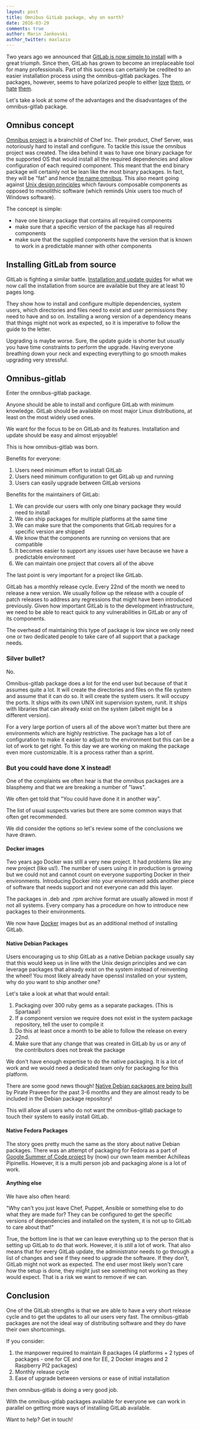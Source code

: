 ```yaml
---
layout: post
title: Omnibus GitLab package, why on earth?
date: 2016-03-29
comments: true
author: Marin Jankovski
author_twitter: maxlazio
---
```


Two years ago we announced that [GitLab is now simple to install] with a great
triumph. Since then, GitLab has grown to become an irreplaceable tool for
many professionals. Part of this success can certainly be credited to an easier
installation process using the omnibus-gitlab packages. The packages, however,
seems to have polarized people to either
[love](https://twitter.com/invalidusrname/status/673862628125614080)
[them](https://twitter.com/Merenon/status/692027386272047104), or
[hate](https://twitter.com/phessler/status/672747920635109376)
[them](https://twitter.com/jiphex/status/672746104103051265).

Let's take a look at some of the advantages and the disadvantages of the
omnibus-gitlab package.

<!--more-->

## Omnibus concept

[Omnibus project] is a brainchild of Chef Inc.
Their product, Chef Server, was notoriously hard to install and configure. To
tackle this issue the omnibus project was created. The idea behind it was to
have one binary package for the supported OS that would install all the required
dependencies and allow configuration of each required component.
This meant that the end binary package will certainly not be lean like the most
binary packages. In fact, they will be "fat" and hence [the name omnibus].
This also meant going against [Unix design principles] which favours
composable components as opposed to monolithic software (which reminds Unix
users too much of Windows software).

The concept is simple:

* have one binary package that contains all required components
* make sure that a specific version of the package has all required components
* make sure that the supplied components have the version that is known to work
  in a predictable manner with other components

## Installing GitLab from source

GitLab is fighting a similar battle.
[Installation and update guides] for what we now call
the installation from source are available but they are at least 10 pages long.

They show how to install and configure multiple dependencies,
system users, which directories and files need to exist and user permissions
they need to have and so on. Installing a wrong version of a dependency
means that things might not work as expected, so it is imperative to follow the
guide to the letter.

Upgrading is maybe worse. Sure, the update guide is shorter but usually you have
time constraints to perform the upgrade. Having everyone breathing down your
neck and expecting everything to go smooth makes upgrading very stressful.

## Omnibus-gitlab

Enter the omnibus-gitlab package.

Anyone should be able to install and configure GitLab with minimum knowledge.
GitLab should be available on most major Linux distributions, at least on the
most widely used ones.

We want for the focus to be on GitLab and its features.
Installation and update should be easy and almost enjoyable!

This is how omnibus-gitlab was born.

Benefits for everyone:

1. Users need minimum effort to install GitLab
1. Users need minimum configuration to get GitLab up and running
1. Users can easily upgrade between GitLab versions

Benefits for the maintainers of GitLab:

1. We can provide our users with only one binary package they would need to
install
1. We can ship packages for multiple platforms at the same time
1. We can make sure that the components that GitLab requires for a specific
version are shipped
1. We know that the components are running on versions that are compatible
1. It becomes easier to support any issues user have because we have a
predictable environment
1. We can maintain one project that covers all of the above

The last point is very important for a project like GitLab.

GitLab has a monthly release cycle. Every 22nd of the month we need to release
a new version. We usually follow up the release with a couple of patch releases
to address any regressions that might have been introduced previously.
Given how important GitLab is to the development infrastructure, we need to be
able to react quick to any vulnerabilities in GitLab or any of its components.

The overhead of maintaining this type of package is low since we only need
one or two dedicated people to take care of all support that a package needs.

### Silver bullet?

No.

Omnibus-gitlab package does a lot for the end user but because of that it
assumes quite a lot. It will create the directories and files on the file system
and assume that it can do so. It will create the system users. It will occupy
the ports.
It ships with its own UNIX init supervision system, runit.
It ships with libraries that can already exist on the system (albeit might be a
different version).

For a very large portion of users all of the above won't matter but there are
environments which are highly restrictive.
The package has a lot of configuration to make it easier to adjust to the
environment but this can be a lot of work to get right. To this day we are
working on making the package even more customizable. It is a process rather
than a sprint.

### But you could have done X instead!

One of the complaints we often hear is that the omnibus packages are a blasphemy
and that we are breaking a number of "laws".

We often get told that "You could have done it in another way".

The list of usual suspects varies but there are some common ways that often get
recommended.

We did consider the options so let's review some of the conclusions we have
drawn.

#### Docker images

Two years ago Docker was still a very new project. It had problems like any new
project (like us!). The number of users using it in production is growing but
we could not and cannot count on everyone supporting Docker in their
environments. Introducing Docker into your environment adds another piece of
software that needs support and not everyone can add this layer.

The packages in .deb and .rpm archive format are usually allowed in most if not
all systems. Every company has a procedure on how to introduce new packages to
their environments.

We now have [Docker] images but as an additional method of installing GitLab.

#### Native Debian Packages

Users encouraging us to ship GitLab as a native Debian package usually say that
this would keep us in line with the Unix design principles and we can leverage
packages that already exist on the system instead of reinventing the wheel! You
most likely already have openssl installed on your system, why do you want to
ship another one?

Let's take a look at what that would entail:

1. Packaging over 300 ruby gems as a separate packages. (This is Spartaaa!)
1. If a component version we require does not exist in the system package
repository, tell the user to compile it
1. Do this at least once a month to be able to follow the release on every 22nd.
1. Make sure that any change that was created in GitLab by us or any of the
contributors does not break the package

We don't have enough expertise to do the native packaging. It is a lot of work
and we would need a dedicated team only for packaging for this platform.

There are some good news though!
[Native Debian packages are being built] by Pirate Praveen for the past 3-6
months and they are almost ready to be included in the Debian package
repository!

This will allow all users who do not want the omnibus-gitlab package to touch
their system to easily install GitLab.

#### Native Fedora Packages

The story goes pretty much the same as the story about native Debian packages.
There was an attempt of packaging for Fedora as a part of
[Google Summer of Code project] by (now) our own team member
Achilleas Pipinellis. However, it is a multi person job and packaging alone
is a lot of work.

#### Anything else

We have also often heard:

"Why can't you just leave Chef, Puppet, Ansible or something else to do what they
are made for? They can be configured to get the specific versions of
dependencies and installed on the system, it is not up to GitLab to care about
that!"

True, the bottom line is that we can leave everything up to the person that is
setting up GitLab to do that work.
However, it is _still_ a lot of work. That also means that for every GitLab
update, the administrator needs to go through a list of changes and see if
they need to upgrade the software. If they don't, GitLab might not work as
expected.
The end user most likely won't care how the setup is done, they might just see
something not working as they would expect. That is a risk we want to remove if
we can.

## Conclusion

One of the GitLab strengths is that we are able to have a very short release
cycle and to get the updates to all our users very fast.
The omnibus-gitlab packages are not the ideal way of distributing software and
they do have their own shortcomings.

If you consider:

1. the manpower required to maintain 8 packages
(4 platforms + 2 types of packages - one for CE and one for EE, 2 Docker images
and 2 Raspberry PI2 packages)
1. Monthly release cycle
1. Ease of upgrade between versions or ease of initial installation

then omnibus-gitlab is doing a very good job.

With the omnibus-gitlab packages available for everyone we can work in parallel
on getting more ways of installing GitLab available.

Want to help? Get in touch!

[GitLab is now simple to install]: https://about.gitlab.com/2014/02/14/gitlab-is-now-simple-to-install/
[Omnibus project]: https://github.com/chef/omnibus
[the name omnibus]: https://en.wikipedia.org/wiki/Omnibus
[Unix design principles]: https://en.wikipedia.org/wiki/Unix_philosophy
[Installation and update guides]: http://doc.gitlab.com/ce/install/installation.html
[Docker]: https://hub.docker.com/u/gitlab/
[Native Debian packages are being built]: https://wiki.debian.org/GitLab/Packaging
[Google Summer of Code project]: https://fedoraproject.org/wiki/User:Axilleas/GitLab
